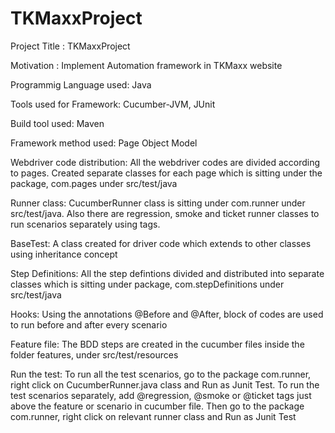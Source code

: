 # TKMaxxProject

Project Title : TKMaxxProject

Motivation : Implement Automation framework in TKMaxx website

Programmig Language used: Java

Tools used for Framework: Cucumber-JVM, JUnit

Build tool used: Maven

Framework method used: Page Object Model

Webdriver code distribution: All the webdriver codes are divided according to pages. Created separate classes for each page which is sitting under the package, com.pages under src/test/java

Runner class: CucumberRunner class is sitting under com.runner under src/test/java. Also there are regression, smoke and ticket runner classes to run scenarios separately using tags.

BaseTest: A class created for driver code which extends to other classes using inheritance concept

Step Definitions: All the step defintions divided and distributed into separate classes which is sitting under package, com.stepDefinitions under src/test/java

Hooks: Using the annotations @Before and @After, block of codes are used to run before and after every scenario

Feature file: The BDD steps are created in the cucumber files inside the folder features, under src/test/resources

Run the test: To run all the test scenarios, go to the package com.runner, right click on CucumberRunner.java class and Run as Junit Test. To run the test scenarios separately, add @regression, @smoke or @ticket tags just above the feature or scenario in cucumber file. Then go to the package com.runner, right click on relevant runner class and Run as Junit Test

